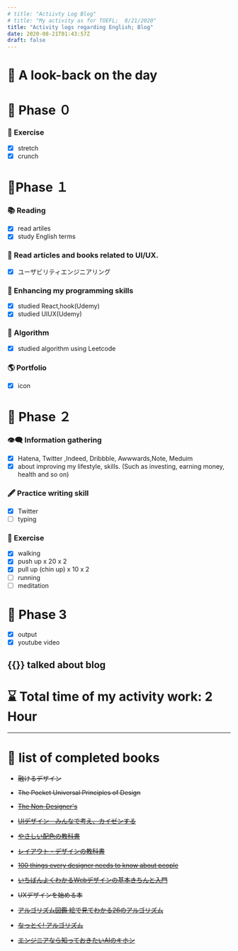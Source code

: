 ```yaml
---
# title: "Actiivty Log Blog"
# title: "My activity as for TOEFL;  8/21/2020"
title: "Activity logs regarding English; Blog"
date: 2020-08-21T01:43:57Z
draft: false
---
```


# 🌱 A look-back on the day

# 🥓 Phase ０

### 💪 Exercise

- [x]  stretch
- [x]  crunch

# 🐢Phase １

### 📚 Reading

- [x]  read artiles
- [x]  study English terms

### 💎 Read articles and books related to UI/UX.

- [x]  ユーザビリティエンジニアリング

### 🎲 Enhancing my programming skills

- [x]  studied React,hook(Udemy)
- [x]  studied UIUX(Udemy)

### 🎲 Algorithm

- [x]  studied algorithm using Leetcode

### 🌎 Portfolio

- [x]  icon

# 🥚 Phase ２

### 👁‍🗨 Information gathering

- [x]  Hatena, Twitter ,Indeed, Dribbble, Awwwards,Note, Meduim
- [x]  about improving my lifestyle, skills. (Such as investing, earning money, health and so on)

### 🖋 Practice writing skill

- [x]  Twitter
- [ ]  typing

### 💪 Exercise

- [x]  walking
- [x]  push up x 20 x 2
- [x]  pull up (chin up) x 10 x 2
- [ ]  running
- [ ]  meditation

# 🐋 Phase 3

- [x]  output
- [x]  youtube video

{{<youtube  GJWmsJgnNZ0>}}
talked about blog
---

# ⌛ Total time of my activity work: 2  Hour

---

# 📖 list of completed books

- ~~融けるデザイン~~
- ~~The Pocket Universal Principles of Design~~
- ~~[The Non-Designer's](https://www.amazon.com/dp/0133966151/)~~
- ~~[UIデザイン　みんなで考え、カイゼンする](https://www.amazon.co.jp/dp/B07PQF8TBW/)~~
- ~~[やさしい配色の教科書](https://www.amazon.co.jp/dp/4844367714/)~~
- ~~[レイアウト・デザインの教科書](https://www.amazon.co.jp/dp/B07NYN1681/)~~
- ~~[100 things every designer needs to know about people](https://www.amazon.com/dp/4873115574)~~
- ~~[いちばんよくわかるWebデザインの基本きちんと入門](https://www.amazon.com/dp/4797389656)~~
- ~~UXデザインを始める本~~

- ~~[アルゴリズム図鑑 絵で見てわかる26のアルゴリズム](https://www.amazon.co.jp/gp/product/4798149772/)~~
- ~~[なっとく! アルゴリズム](https://www.amazon.co.jp/dp/4798143359/)~~
- ~~[エンジニアなら知っておきたいAIのキホン](https://www.amazon.com/dp/4295005355)~~